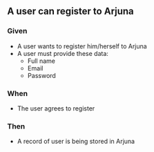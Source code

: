 ## A user can register to Arjuna

### Given

- A user wants to register him/herself to Arjuna
- A user must provide these data:
    - Full name
    - Email
    - Password

### When

- The user agrees to register

### Then

- A record of user is being stored in Arjuna
